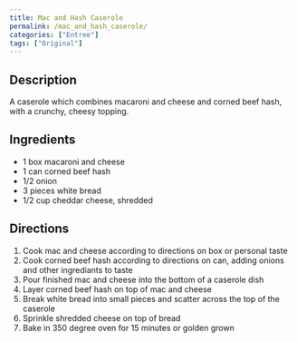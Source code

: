 ```yaml
---
title: Mac and Hash Caserole
permalink: /mac_and_hash_caserole/
categories: ["Entree"]
tags: ["Original"]
---
```


Description
-----------

A caserole which combines macaroni and cheese and corned beef hash, with a crunchy, cheesy topping.

Ingredients
-----------

-   1 box macaroni and cheese
-   1 can corned beef hash
-   1/2 onion
-   3 pieces white bread
-   1/2 cup cheddar cheese, shredded

Directions
----------

1.  Cook mac and cheese according to directions on box or personal taste
2.  Cook corned beef hash according to directions on can, adding onions and other ingrediants to taste
3.  Pour finished mac and cheese into the bottom of a caserole dish
4.  Layer corned beef hash on top of mac and cheese
5.  Break white bread into small pieces and scatter across the top of the caserole
6.  Sprinkle shredded cheese on top of bread
7.  Bake in 350 degree oven for 15 minutes or golden grown

